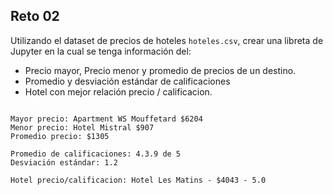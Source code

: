 ## Reto 02

 Utilizando el dataset de precios de hoteles `hoteles.csv`, crear una libreta de Jupyter en la cual se tenga información del:

* Precio mayor, Precio menor y promedio de precios de un destino.
* Promedio y desviación estándar de calificaciones
* Hotel con mejor relación precio / calificacion.


```

Mayor precio: Apartment WS Mouffetard $6204
Menor precio: Hotel Mistral $907
Promedio precio: $1305

Promedio de calificaciones: 4.3.9 de 5
Desviación estándar: 1.2

Hotel precio/calificacion: Hotel Les Matins - $4043 - 5.0

```
